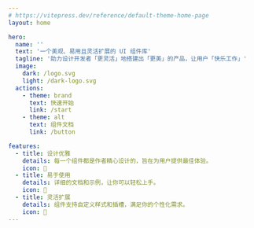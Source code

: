 ```yaml
---
# https://vitepress.dev/reference/default-theme-home-page
layout: home

hero:
  name: ''
  text: '一个美观、易用且灵活扩展的 UI 组件库'
  tagline: '助力设计开发者「更灵活」地搭建出「更美」的产品，让用户「快乐工作」'
  image:
    dark: /logo.svg
    light: /dark-logo.svg
  actions:
    - theme: brand
      text: 快速开始
      link: /start
    - theme: alt
      text: 组件文档
      link: /button

features:
  - title: 设计优雅
    details: 每一个组件都是作者精心设计的，旨在为用户提供最佳体验。
    icon: 🎨
  - title: 易于使用
    details: 详细的文档和示例，让你可以轻松上手。
    icon: 🚀
  - title: 灵活扩展
    details: 组件支持自定义样式和插槽，满足你的个性化需求。
    icon: 🔧
---
```

